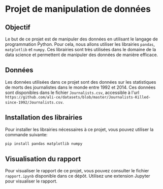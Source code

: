 # Projet de manipulation de données

## Objectif

Le but de ce projet est de manipuler des données en utilisant le langage de programmation Python. Pour cela, nous allons utiliser les librairies `pandas`, `matplotlib` et `numpy`. Ces librairies sont très utilisées dans le domaine de la data science et permettent de manipuler des données de manière efficace.

## Données

Les données utilisées dans ce projet sont des données sur les statistiques de morts des journalistes dans le monde entre 1992 et 2014. Ces données sont disponibles dans le fichier `Journalists.csv`, accessible à l'url `https://github.com/ali-ce/datasets/blob/master/Journalists-Killed-since-1992/Journalists.csv`.

## Installation des librairies

Pour installer les librairies nécessaires à ce projet, vous pouvez utiliser la commande suivante:

```bash
pip install pandas matplotlib numpy
```

## Visualisation du rapport

Pour visualiser le rapport de ce projet, vous pouvez consulter le fichier `rapport.ipynb` disponible dans ce dépôt. Utilisez une extension Jupyter pour visualiser le rapport.